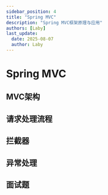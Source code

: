 ```yaml
---
sidebar_position: 4
title: "Spring MVC"
description: "Spring MVC框架原理与应用"
authors: [Laby]
last_update:
  date: 2025-08-07
  author: Laby
---
```


# Spring MVC

## MVC架构

## 请求处理流程

## 拦截器

## 异常处理

## 面试题 